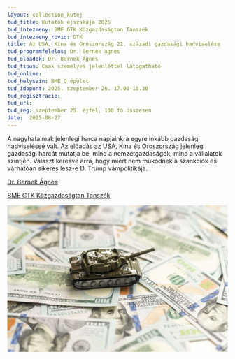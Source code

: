 ```yaml
---
layout: collection_kutej
tud_title: Kutatók éjszakája 2025
tud_intezmeny: BME GTK Közgazdaságtan Tanszék
tud_intezmeny_rovid: GTK
title: Az USA, Kína és Oroszország 21. századi gazdasági hadviselése 
tud_programfelelos: Dr. Bernek Ágnes
tud_eloadok: Dr. Bernek Ágnes
tud_tipus: Csak személyes jelenléttel látogatható
tud_online: 
tud_helyszin: BME Q épület
tud_idopont: 2025. szeptember 26. 17.00-18.30
tud_regisztracio: 
tud_url: 
tud_reg: szeptember 25. éjfél, 100 fő összesen
date:  2025-08-27
---
```


A nagyhatalmak jelenlegi harca napjainkra egyre inkább gazdasági hadviseléssé vált. Az előadás az USA, Kína és Oroszország jelenlegi gazdasági harcát mutatja be, mind a nemzetgazdaságok, mind a vállalatok szintjén. 
Választ keresve arra, hogy miért nem működnek a szankciók és várhatóan  sikeres lesz-e D. Trump vámpolitikája.  

[Dr. Bernek Ágnes](https://tudprog.bme.hu/kutatok_ejszakaja/profilok/bernek_agnes)

[BME GTK Közgazdaságtan Tanszék](http://kgt.bme.hu/)

![Az USA, Kína és Oroszország 21. századi gazdasági hadviselése](../2025/images/az-usa-kina-es-oroszorszag-21-szazadi-gazdasagi-hadviselese.jpg)

